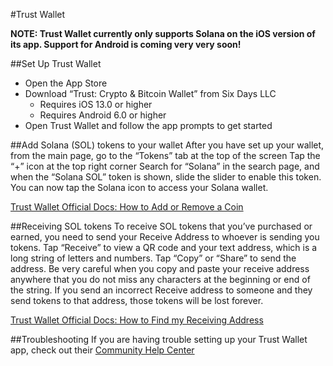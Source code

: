 #Trust Wallet

**NOTE: Trust Wallet currently only supports Solana on the iOS version of its
app.  Support for Android is coming very very soon!**

##Set Up Trust Wallet
 - Open the App Store
 - Download “Trust: Crypto & Bitcoin Wallet” from Six Days LLC
   - Requires iOS 13.0 or higher
   - Requires Android 6.0 or higher
 - Open Trust Wallet and follow the app prompts to get started

##Add Solana (SOL) tokens to your wallet
After you have set up your wallet, from the main page, go to the “Tokens” tab at
the top of the screen
Tap the “+” icon at the top right corner
Search for “Solana” in the search page, and when the “Solana SOL” token is
shown, slide the slider to enable this token.
You can now tap the Solana icon to access your Solana wallet.

[Trust Wallet Official Docs: How to Add or Remove a Coin](https://community.trustwallet.com/t/how-to-add-or-remove-a-coin/896)

##Receiving SOL tokens
To receive SOL tokens that you’ve purchased or earned, you need to send your 
Receive Address to whoever is sending you tokens.  Tap “Receive” to view 
a QR code and your text address, which is a long string of letters and numbers.
Tap “Copy” or “Share” to send the address.
Be very careful when you copy and paste your receive address anywhere that you
 do not miss any characters at the beginning or end of the string. 
If you send an incorrect Receive address to someone and they send tokens
to that address, those tokens will be lost forever.

[Trust Wallet Official Docs: How to Find my Receiving Address](https://community.trustwallet.com/t/how-to-find-my-receiving-address/2006)

##Troubleshooting
If you are having trouble setting up your Trust Wallet app, check out their
 [Community Help Center](https://community.trustwallet.com/c/helpcenter)
